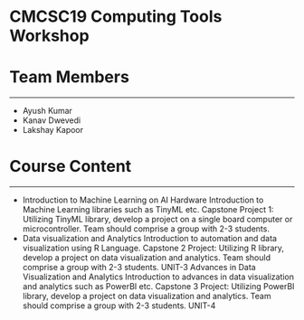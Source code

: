 # CMCSC19 Computing Tools Workshop

# Team Members
---------------------------------------
 * Ayush Kumar
 * Kanav Dwevedi
 * Lakshay Kapoor

# Course Content
--------------------------------------
 * Introduction to Machine Learning on AI Hardware 
    Introduction to Machine Learning libraries such as TinyML etc. 
    Capstone Project 1: Utilizing TinyML library, develop a project on a single board computer or microcontroller. Team should comprise a group with 2-3 students. 
 * Data visualization and Analytics Introduction to automation and data visualization using R Language. Capstone 2 Project: Utilizing R library, develop a project on data visualization and analytics. Team should comprise a group with 2-3 students. UNIT-3 Advances in Data Visualization and Analytics Introduction to advances in data visualization and analytics such as PowerBI etc. Capstone 3 Project: Utilizing PowerBI library, develop a project on data visualization and analytics. Team should comprise a group with 2-3 students. UNIT-4